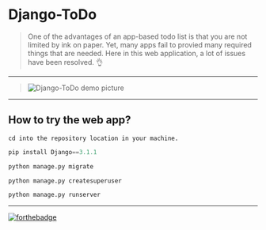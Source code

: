 Django-ToDo
======
> One of the advantages of an app-based todo list is that you are not limited by ink on paper. Yet, many apps fail to provied many required things that are needed.
Here in this web application, a lot of issues have been resolved. :ok_hand:

---

> ![Django-ToDo demo picture](https://i.ibb.co/XDhpqjs/weather.png)

---

How to try the web app?
------
```
cd into the repository location in your machine.
```
```python
pip install Django==3.1.1
```
```python
python manage.py migrate
```
```python
python manage.py createsuperuser
```
```python
python manage.py runserver
```
---
[![forthebadge](https://forthebadge.com/images/badges/made-with-python.svg)](https://github.com/debugleader/Django-ToDo)
